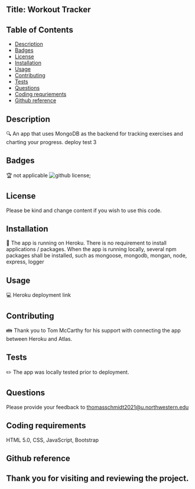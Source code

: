 ## Title: Workout Tracker

## Table of Contents
- [Description](#description)
- [Badges](#badges)
- [License](#license)
- [Installation](#installation)
- [Usage](#usage)
- [Contributing](#contributing)
- [Tests](#tests)
- [Questions](#questions)
- [Coding requriements](#languages)
- [Github reference](#github)




## Description
🔍 An app that uses MongoDB as the backend for tracking exercises and charting your progress.
deploy test 3

## Badges
🏆 not applicable
![github license](https://img.shields.io/badge/license-MIT-blue.svg);


## License
Please be kind and change content if you wish to use this code.

## Installation
💾 The app is running on Heroku. There is no requirement to install applications / packages. When the app is running locally, several npm packages shall be installed, such as mongoose, mongodb, mongan, node, express, logger 


## Usage
💻 Heroku deployment link


## Contributing
👪 Thank you to Tom McCarthy for his support with connecting the app between Heroku and Atlas.


## Tests
✏️ The app was locally tested prior to deployment.


## Questions
Please provide your feedback to thomasschmidt2021@u.northwestern.edu


## Coding requirements
HTML 5.0, CSS, JavaScript, Bootstrap

## Github reference 



Thank you for visiting and reviewing the project. 
---
